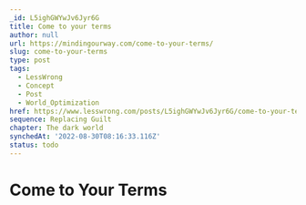 ```yaml
---
_id: L5ighGWYwJv6Jyr6G
title: Come to your terms
author: null
url: https://mindingourway.com/come-to-your-terms/
slug: come-to-your-terms
type: post
tags:
  - LessWrong
  - Concept
  - Post
  - World_Optimization
href: https://www.lesswrong.com/posts/L5ighGWYwJv6Jyr6G/come-to-your-terms
sequence: Replacing Guilt
chapter: The dark world
synchedAt: '2022-08-30T08:16:33.116Z'
status: todo
---
```


# Come to Your Terms
